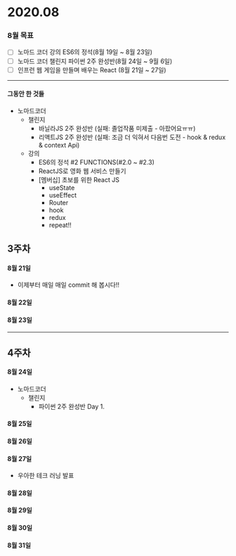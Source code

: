 # 2020.08
### 8월 목표
- [ ] 노마드 코더 강의 ES6의 정석(8월 19일 ~ 8월 23일)
- [ ] 노마드 코더 챌린지 파이썬 2주 완성반(8월 24일 ~ 9월 6일)
- [ ] 인프런 웹 게임을 만들며 배우는 React (8월 21일 ~ 27일)

***
#### 그동안 한 것들
- 노마드코더
  - 챌린지 
    - 바닐라JS 2주 완성반 (실패: 졸업작품 미제출 - 아팠어요ㅠㅠ)
    - 리액트JS 2주 완성반 (실패: 조금 더 익혀서 다음번 도전 - hook & redux & context Api)
  - 강의
    - ES6의 정석 #2 FUNCTIONS(#2.0 ~ #2.3)
    - ReactJS로 영화 웹 서비스 만들기      
    - [멤버십] 초보를 위한 React JS  
      - useState
      - useEffect
      - Router
      - hook
      - redux    
      - repeat!!
## 3주차

#### 8월 21일
- 이제부터 매일 매일 commit 해 봅시다!!

#### 8월 22일
#### 8월 23일


***
## 4주차
#### 8월 24일
- 노마드코더
  - 챌린지
    - 파이썬 2주 완성반 Day 1.
#### 8월 25일
#### 8월 26일
#### 8월 27일
- 우아한 테크 러닝 발표
#### 8월 28일
#### 8월 29일
#### 8월 30일
#### 8월 31일
